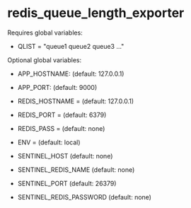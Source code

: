 # redis_queue_length_exporter

Requires global variables:

* QLIST = "queue1 queue2 queue3 ..."

Optional global variables:

* APP_HOSTNAME: (default: 127.0.0.1)
* APP_PORT: (default: 9000)
* REDIS_HOSTNAME = (default: 127.0.0.1)
* REDIS_PORT = (default: 6379)
* REDIS_PASS = (default: none)
* ENV = (default: local)

* SENTINEL_HOST (default: none)
* SENTINEL_REDIS_NAME (default: none)
* SENTINEL_PORT (default: 26379)
* SENTINEL_REDIS_PASSWORD (default: none)

